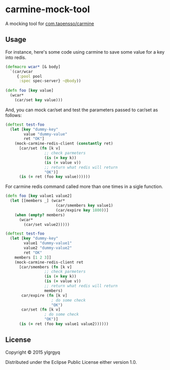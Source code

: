 # carmine-mock-tool

A mocking tool for [com.taoensso/carmine](https://github.com/ptaoussanis/carmine) 

## Usage

For instance, here's some code using carmine to save some value for a key into redis.
```clojure
(defmacro wcar* [& body]
  `(car/wcar
     {:pool pool
      :spec spec-server} ~@body))
	   
(defn foo [key value]
  (wcar*
    (car/set key value)))
```

And, you can mock car/set and test the parameters passed to car/set as follows:
```clojure
(deftest test-foo
  (let [key "dummy-key"
        value "dummy-value"
        ret "OK"]
    (mock-carmine-redis-client (constantly ret)
      [car/set (fn [k v]
                 ;; check parmeters
                 (is (= key k))
                 (is (= value v))
                 ;; return what redis will return
                 "OK")]
      (is (= ret (foo key value))))))
```

For carmine redis command called more than one times in a sigle function. 
```clojure
(defn foo [key value1 value2]
  (let [[members _] (wcar*
                      (car/smembers key value1)
                      (car/expire key 1800))]
    (when (empty? members)
      (wcar*
        (car/set value2)))))

(deftest test-foo
  (let [key "dummy-key"
        value1 "dummy-value1"
        value2 "dummy-value2"
        ret "OK"
	members [1 2 3]]
    (mock-carmine-redis-client ret
      [car/smembers (fn [k v]
                 ;; check parmeters
                 (is (= key k))
                 (is (= value v))
                 ;; return what redis will return
                 members)
       car/expire (fn [k v]
                    ; do some check
                    "OK")
       car/set (fn [k v]
                 ; do some check
                 "OK")]
      (is (= ret (foo key value1 value2))))))
```

## License

Copyright © 2015 ylgrgyq

Distributed under the Eclipse Public License either version 1.0.

